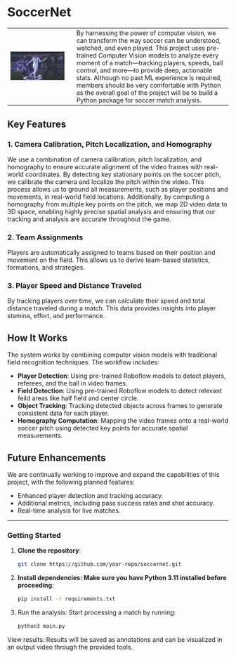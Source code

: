 # SoccerNet
<table>
  <tr>
    <td>
      <img src="assets/icon.jpeg" width="1500">
    </td>
    <td style="text-align: left; padding-left: 20px;">
By harnessing the power of computer vision, we can transform the way soccer can be understood, watched, and even played. This project uses pre-trained Computer Vision models to analyze every moment of a match—tracking players, speeds, ball control, and more—to provide deep, actionable stats. Although no past ML experience is required, members should be very comfortable with Python as the overall goal of the project will be to build a Python package for soccer match analysis.
    </td>
  </tr>
</table>

## Key Features

### 1. Camera Calibration, Pitch Localization, and Homography
We use a combination of camera calibration, pitch localization, and homography to ensure accurate alignment of the video frames with real-world coordinates. By detecting key stationary points on the soccer pitch, we calibrate the camera and localize the pitch within the video. This process allows us to ground all measurements, such as player positions and movements, in real-world field locations. Additionally, by computing a homography from multiple key points on the pitch, we map 2D video data to 3D space, enabling highly precise spatial analysis and ensuring that our tracking and analysis are accurate throughout the game.

### 2. Team Assignments
Players are automatically assigned to teams based on their position and movement on the field. This allows us to derive team-based statistics, formations, and strategies.

### 3. Player Speed and Distance Traveled
By tracking players over time, we can calculate their speed and total distance traveled during a match. This data provides insights into player stamina, effort, and performance.


## How It Works
The system works by combining computer vision models with traditional field recognition techniques. The workflow includes:
- **Player Detection**: Using pre-trained Roboflow models to detect players, referees, and the ball in video frames.
- **Field Detection**: Using pre-trained Roboflow models to detect relevant feild areas like half field and center circle.
- **Object Tracking**: Tracking detected objects across frames to generate consistent data for each player.
- **Homography Computation**: Mapping the video frames onto a real-world soccer pitch using detected key points for accurate spatial measurements.

## Future Enhancements
We are continually working to improve and expand the capabilities of this project, with the following planned features:
- Enhanced player detection and tracking accuracy.
- Additional metrics, including pass success rates and shot accuracy.
- Real-time analysis for live matches.

---

### Getting Started

1. **Clone the repository**:
   ```bash
   git clone https://github.com/your-repo/soccernet.git

2. **Install dependencies: Make sure you have Python 3.11 installed before proceeding**:
   ```bash
   pip install -r requirements.txt

3. Run the analysis: Start processing a match by running:
   ```bash
   python3 main.py

View results: Results will be saved as annotations and can be visualized in an output video through the provided tools.
